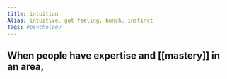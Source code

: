 ```yaml
---
title: intuition
Alias: intuitive, gut feeling, hunch, instinct
Tags: #psychology
---
```


## When people have expertise and [[mastery]] in an area,
